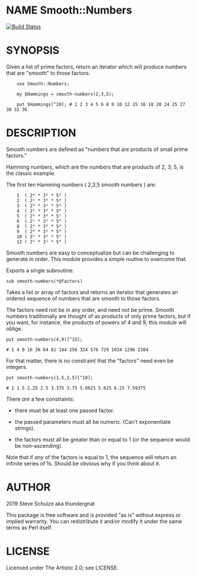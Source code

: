 NAME Smooth::Numbers
====================

[![Build Status](https://travis-ci.org/thundergnat/Smooth-Numbers.svg?branch=master)](https://travis-ci.org/thundergnat/Smooth-Numbers)

SYNOPSIS
========

Given a list of prime factors, return an iterator which will produce numbers that are "smooth" to those factors.

        use Smooth::Numbers;

        my $Hammings = smooth-numbers(2,3,5);

        put $Hammings[^20]; # 1 2 3 4 5 6 8 9 10 12 15 16 18 20 24 25 27 30 32 36

DESCRIPTION
===========

Smooth numbers are defined as "numbers that are products of small prime factors."

Hamming numbers, which are the numbers that are products of 2, 3, 5, is the classic example.

The first ten Hamming numbers ( 2,3,5 smooth numbers ) are:

        1  ( 2⁰ * 3⁰ * 5⁰ )
        2  ( 2¹ * 3⁰ * 5⁰ )
        3  ( 2⁰ * 3¹ * 5⁰ )
        4  ( 2² * 3⁰ * 5⁰ )
        5  ( 2⁰ * 3⁰ * 5¹ )
        6  ( 2¹ * 3¹ * 5⁰ )
        8  ( 2³ * 3⁰ * 5⁰ )
        9  ( 2⁰ * 3² * 5⁰ )
        10 ( 2¹ * 3⁰ * 5¹ )
        12 ( 2² * 3¹ * 5⁰ )

Smooth numbers are easy to conceptualize but can be challenging to generate in order. This module provides a simple routine to overcome that.

Exports a single subroutine:

    sub smooth-numbers(*@factors)

Takes a list or array of factors and returns an iterator that generates an ordered sequence of numbers that are smooth to those factors.

The factors need not be in any order, and need not be prime. Smooth numbers traditionally are thought of as products of only prime factors, but if you want, for instance, the products of powers of 4 and 9, this module will oblige.

    put smooth-numbers(4,9)[^15];

    # 1 4 9 16 36 64 81 144 256 324 576 729 1024 1296 2304

For that matter, there is no constraint that the "factors" need even be integers.

    put smooth-numbers(1.5,2.5)[^10];

    # 1 1.5 2.25 2.5 3.375 3.75 5.0625 5.625 6.25 7.59375

There *are* a few constraints:

  * there must be at least one passed factor.

  * the passed parameters must all be numeric. (Can't exponentiate strings).

  * the factors must all be greater than or equal to 1 (or the sequence would be non-ascending).

Note that if *any* of the factors is equal to 1, the sequence will return an infinite series of 1s. Should be obvious why if you think about it.

AUTHOR
======

2019 Steve Schulze aka thundergnat

This package is free software and is provided "as is" without express or implied warranty. You can redistribute it and/or modify it under the same terms as Perl itself.

LICENSE
=======

Licensed under The Artistic 2.0; see LICENSE.

